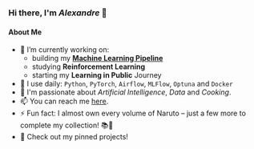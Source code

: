### Hi there, I'm *Alexandre* 👋 

#### About Me
- 🔭 I’m currently working on:
  * building my **[Machine Learning Pipeline](https://github.com/AlexandreManai/ML_pipeline)**
  * studying **Reinforcement Learning**
  * starting my **Learning in Public** Journey
- 🌱 I use daily: `Python`, `PyTorch`, `Airflow`, `MLFlow`, `Optuna` and `Docker`
- 💖 I'm passionate about *Artificial Intelligence*,  *Data* and *Cooking*.
- 📫 You can reach me [here](https://www.linkedin.com/in/alexandre-manai-0129467a/).
- ⚡ Fun fact: I almost own every volume of Naruto – just a few more to complete my collection! 📚🍥
- 📝 Check out my pinned projects!
